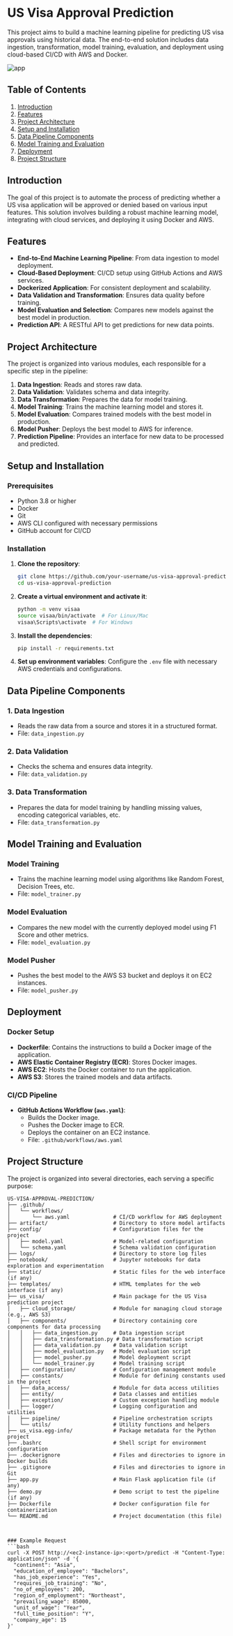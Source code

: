 # US Visa Approval Prediction

This project aims to build a machine learning pipeline for predicting US visa approvals using historical data. The end-to-end solution includes data ingestion, transformation, model training, evaluation, and deployment using cloud-based CI/CD with AWS and Docker.

![app](https://github.com/user-attachments/assets/e06644db-6499-40b7-8a3c-ae73339f08a9)


## Table of Contents

1. [Introduction](#introduction)
2. [Features](#features)
3. [Project Architecture](#project-architecture)
4. [Setup and Installation](#setup-and-installation)
5. [Data Pipeline Components](#data-pipeline-components)
6. [Model Training and Evaluation](#model-training-and-evaluation)
7. [Deployment](#deployment)
8. [Project Structure](#project-structure)

## Introduction

The goal of this project is to automate the process of predicting whether a US visa application will be approved or denied based on various input features. This solution involves building a robust machine learning model, integrating with cloud services, and deploying it using Docker and AWS.



## Features

- **End-to-End Machine Learning Pipeline**: From data ingestion to model deployment.
- **Cloud-Based Deployment**: CI/CD setup using GitHub Actions and AWS services.
- **Dockerized Application**: For consistent deployment and scalability.
- **Data Validation and Transformation**: Ensures data quality before training.
- **Model Evaluation and Selection**: Compares new models against the best model in production.
- **Prediction API**: A RESTful API to get predictions for new data points.

## Project Architecture

The project is organized into various modules, each responsible for a specific step in the pipeline:

1. **Data Ingestion**: Reads and stores raw data.
2. **Data Validation**: Validates schema and data integrity.
3. **Data Transformation**: Prepares the data for model training.
4. **Model Training**: Trains the machine learning model and stores it.
5. **Model Evaluation**: Compares trained models with the best model in production.
6. **Model Pusher**: Deploys the best model to AWS for inference.
7. **Prediction Pipeline**: Provides an interface for new data to be processed and predicted.

## Setup and Installation

### Prerequisites

- Python 3.8 or higher
- Docker
- Git
- AWS CLI configured with necessary permissions
- GitHub account for CI/CD

### Installation

1. **Clone the repository**:
    ```bash
    git clone https://github.com/your-username/us-visa-approval-prediction.git
    cd us-visa-approval-prediction
    ```

2. **Create a virtual environment and activate it**:
    ```bash
    python -m venv visaa
    source visaa/bin/activate  # For Linux/Mac
    visaa\Scripts\activate  # For Windows
    ```

3. **Install the dependencies**:
    ```bash
    pip install -r requirements.txt
    ```

4. **Set up environment variables**:
    Configure the `.env` file with necessary AWS credentials and configurations.

## Data Pipeline Components

### 1. Data Ingestion
- Reads the raw data from a source and stores it in a structured format.
- File: `data_ingestion.py`

### 2. Data Validation
- Checks the schema and ensures data integrity.
- File: `data_validation.py`

### 3. Data Transformation
- Prepares the data for model training by handling missing values, encoding categorical variables, etc.
- File: `data_transformation.py`

## Model Training and Evaluation

### Model Training
- Trains the machine learning model using algorithms like Random Forest, Decision Trees, etc.
- File: `model_trainer.py`

### Model Evaluation
- Compares the new model with the currently deployed model using F1 Score and other metrics.
- File: `model_evaluation.py`

### Model Pusher
- Pushes the best model to the AWS S3 bucket and deploys it on EC2 instances.
- File: `model_pusher.py`

## Deployment

### Docker Setup

- **Dockerfile**: Contains the instructions to build a Docker image of the application.
- **AWS Elastic Container Registry (ECR)**: Stores Docker images.
- **AWS EC2**: Hosts the Docker container to run the application.
- **AWS S3**: Stores the trained models and data artifacts.

### CI/CD Pipeline

- **GitHub Actions Workflow (`aws.yaml`)**:
  - Builds the Docker image.
  - Pushes the Docker image to ECR.
  - Deploys the container on an EC2 instance.
  - File: `.github/workflows/aws.yaml`

## Project Structure

The project is organized into several directories, each serving a specific purpose:

```plaintext
US-VISA-APPROVAL-PREDICTION/
├── .github/
│   └── workflows/
│       └── aws.yaml              # CI/CD workflow for AWS deployment
├── artifact/                     # Directory to store model artifacts
├── config/                       # Configuration files for the project
│   ├── model.yaml                # Model-related configuration
│   └── schema.yaml               # Schema validation configuration
├── logs/                         # Directory to store log files
├── notebook/                     # Jupyter notebooks for data exploration and experimentation
├── static/                       # Static files for the web interface (if any)
├── templates/                    # HTML templates for the web interface (if any)
├── us_visa/                      # Main package for the US Visa prediction project
│   ├── cloud_storage/            # Module for managing cloud storage (e.g., AWS S3)
│   ├── components/               # Directory containing core components for data processing
│   │   ├── data_ingestion.py     # Data ingestion script
│   │   ├── data_transformation.py # Data transformation script
│   │   ├── data_validation.py    # Data validation script
│   │   ├── model_evaluation.py   # Model evaluation script
│   │   ├── model_pusher.py       # Model deployment script
│   │   └── model_trainer.py      # Model training script
│   ├── configuration/            # Configuration management module
│   ├── constants/                # Module for defining constants used in the project
│   ├── data_access/              # Module for data access utilities
│   ├── entity/                   # Data classes and entities
│   ├── exception/                # Custom exception handling module
│   ├── logger/                   # Logging configuration and utilities
│   ├── pipeline/                 # Pipeline orchestration scripts
│   └── utils/                    # Utility functions and helpers
├── us_visa.egg-info/             # Package metadata for the Python project
├── .bashrc                       # Shell script for environment configuration
├── .dockerignore                 # Files and directories to ignore in Docker builds
├── .gitignore                    # Files and directories to ignore in Git
├── app.py                        # Main Flask application file (if any)
├── demo.py                       # Demo script to test the pipeline (if any)
├── Dockerfile                    # Docker configuration file for containerization
└── README.md                     # Project documentation (this file)



### Example Request
```bash
curl -X POST http://<ec2-instance-ip>:<port>/predict -H "Content-Type: application/json" -d '{
  "continent": "Asia",
  "education_of_employee": "Bachelors",
  "has_job_experience": "Yes",
  "requires_job_training": "No",
  "no_of_employees": 200,
  "region_of_employment": "Northeast",
  "prevailing_wage": 85000,
  "unit_of_wage": "Year",
  "full_time_position": "Y",
  "company_age": 15
}'



